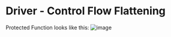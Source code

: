 # Driver - Control Flow Flattening

Protected Function looks like this:
![image](https://user-images.githubusercontent.com/26800596/235508826-f3d5429f-2af4-4ddc-b1d2-1ce72140589f.png)

